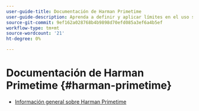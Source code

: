 ```yaml
---
user-guide-title: Documentación de Harman Primetime
user-guide-description: Aprenda a definir y aplicar límites en el uso simultáneo en varias aplicaciones.
source-git-commit: 9ef162a028768b4b9898d70efd085a3ef6a4b5ef
workflow-type: tm+mt
source-wordcount: '21'
ht-degree: 0%

---
```



# Documentación de Harman Primetime {#harman-primetime}

+ [Información general sobre Harman Primetime](home.md)
